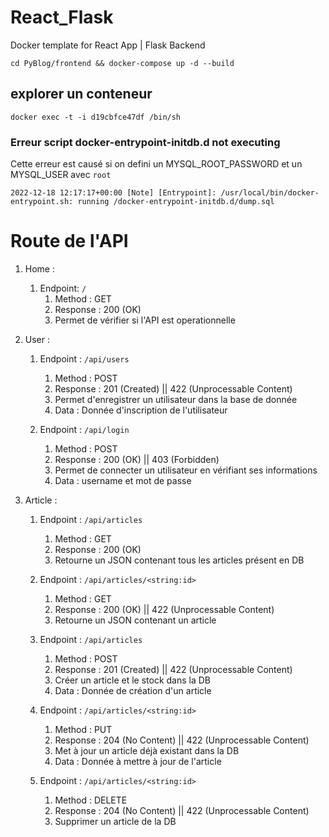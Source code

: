 # React_Flask
Docker template for React App | Flask Backend

`cd PyBlog/frontend && docker-compose up -d --build`

## explorer un conteneur
`docker exec -t -i d19cbfce47df /bin/sh`

### Erreur script docker-entrypoint-initdb.d not executing

Cette erreur est causé si on defini un MYSQL_ROOT_PASSWORD et un MYSQL_USER avec `root`

`2022-12-18 12:17:17+00:00 [Note] [Entrypoint]: /usr/local/bin/docker-entrypoint.sh: running /docker-entrypoint-initdb.d/dump.sql`

# Route de l'API

1. Home : 
    1. Endpoint: `/`
        1. Method : GET
        2. Response : 200 (OK)
        3. Permet de vérifier si l'API est operationnelle

2. User :
    1. Endpoint : `/api/users`
        1. Method : POST
        2. Response : 201 (Created) || 422 (Unprocessable Content)
        3. Permet d'enregistrer un utilisateur dans la base de donnée
        4. Data : Donnée d'inscription de l'utilisateur

    2. Endpoint : `/api/login`
        1. Method : POST
        2. Response : 200 (OK) || 403 (Forbidden)
        3. Permet de connecter un utilisateur en vérifiant ses informations
        4. Data : username et mot de passe

3. Article :
    1. Endpoint : `/api/articles`
        1. Method : GET
        2. Response : 200 (OK)
        3. Retourne un JSON contenant tous les articles présent en DB

    2. Endpoint : `/api/articles/<string:id>`
        1. Method : GET
        2. Response : 200 (OK) || 422 (Unprocessable Content)
        3. Retourne un JSON contenant un article

    3. Endpoint : `/api/articles`
        1. Method : POST
        2. Response : 201 (Created) || 422 (Unprocessable Content)
        3. Créer un article et le stock dans la DB
        4. Data : Donnée de création d'un article

    4. Endpoint : `/api/articles/<string:id>`
        1. Method : PUT
        2. Response : 204 (No Content) || 422 (Unprocessable Content)
        3. Met à jour un article déjà existant dans la DB
        4. Data : Donnée à mettre à jour de l'article

    5. Endpoint : `/api/articles/<string:id>`
        1. Method : DELETE
        2. Response : 204 (No Content) || 422 (Unprocessable Content)
        3. Supprimer un article de la DB

